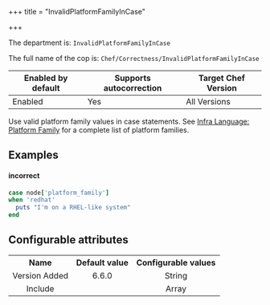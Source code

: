 +++
title = "InvalidPlatformFamilyInCase"

+++

<!-- This content is automatically generated. See https://github.com/chef/chef-web-docs/blob/main/generated/README.md -->

The department is: `InvalidPlatformFamilyInCase`

The full name of the cop is: `Chef/Correctness/InvalidPlatformFamilyInCase`

| Enabled by default | Supports autocorrection | Target Chef Version |
| --- | --- | --- |
| Enabled | Yes | All Versions |

Use valid platform family values in case statements. See [Infra Language: Platform Family](https://docs.chef.io/infra_language/checking_platforms/#platform_family-values) for a complete list of platform families.

## Examples


#### incorrect

```ruby
case node['platform_family']
when 'redhat'
  puts "I'm on a RHEL-like system"
end
```

## Configurable attributes

<table>
<tbody><tr>
<th>Name</th>
<th>Default value</th>
<th>Configurable values</th>
</tr>
<tr>
<td style="text-align:center">Version Added</td>
<td style="text-align:center">6.6.0</td>
<td style="text-align:center">String</td>
</tr>
<tr><td style="text-align:center">Include</td>
<td style="text-align:center"><ul>
</ul>
</td>
<td style="text-align:center">Array</td>
</tr></tbody></table>
